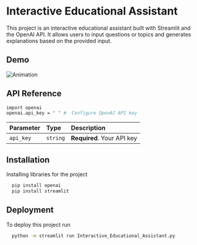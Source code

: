 
# Interactive Educational Assistant

This project is an interactive educational assistant built with Streamlit and the OpenAI API. It allows users to input questions or topics and generates explanations based on the provided input.



## Demo

![Animation](https://github.com/harsh7898/Interactive_Educational_Assistant/assets/46092423/e5bbf026-fb5f-47ac-b46c-9ef3dabcc9a1)


## API Reference

```bash
import openai
openai.api_key = " " #  Configure OpenAI API key
```
| Parameter | Type     | Description                |
| :-------- | :------- | :------------------------- |
| `api_key` | `string` | **Required**. Your API key |



## Installation

Installing libraries for the project

```bash
  pip install openai
  pip install streamlit
```


    
## Deployment

To deploy this project run

```bash
  python -m streamlit run Interactive_Educational_Assistant.py
```


